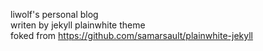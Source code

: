 liwolf's personal blog <br>
writen by jekyll plainwhite theme <br>
foked from https://github.com/samarsault/plainwhite-jekyll <br>